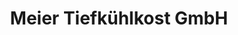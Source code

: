 ---
title: "Meier Tiefkühlkost GmbH"
url: /brandenburg-an-der-havel/meier-tiefkuehlkost-gmbh/
shop: Großhandel
---